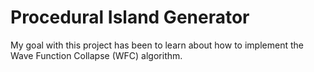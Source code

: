 # Procedural Island Generator
My goal with this project has been to learn about how to implement the Wave Function Collapse (WFC) algorithm.
